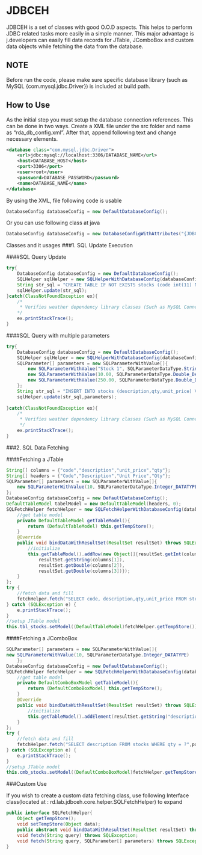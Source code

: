 #	JDBCEH
JDBCEH is a set of classes with good O.O.D aspects. This helps to perform JDBC related tasks more easily in a simple manner. This major advantage is j.developers can easily fill data records for JTable, JComboBox and custom data objects while fetching the data from the database. 

## NOTE
Before run the code, please make sure specific database library (such as MySQL {com.mysql.jdbc.Driver}) is included at build path.

## How to Use
As the initial step you must setup the database connection references. This can be done in two ways.
Create a XML file under the src folder and name as “rda_db_config.xml”.  After that, append following text and change necessary elements.
```xml
<database class="com.mysql.jdbc.Driver">
	<url>jdbc:mysql://localhost:3306/DATABASE_NAME</url>
	<host>DATABASE_HOST</host>
	<port>3306</port>
	<user>root</user>
	<password>DATABASE_PASSWORD</password>
	<name>DATABASE_NAME</name>
</database>
```
By using the XML, file following code is usable

```java
DatabaseConfig databaseConfig = new DefaultDatabaseConfig();
```

Or you can use following class at java
```java
DatabaseConfig databaseConfig = new DatabaseConfigWithAttributes("{JDBC URL}", "{USER_NAME}", "{PASSWORD}", "{JDBC_CLASS_FORNAME eg: com.mysql.jdbc.Driver}")
```

Classes and it usages
###1.	SQL Update Execution

####SQL Query Update
```java
try{
	DatabaseConfig databaseConfig = new DefaultDatabaseConfig();
	SQLHelper sqlHelper = new SQLHelperWithDatabaseConfig(databaseConfig);
	String str_sql = "CREATE TABLE IF NOT EXISTS stocks (code int(11) NOT NULL AUTO_INCREMENT,description varchar(45) NOT NULL,qty decimal(18,0) NOT NULL,unit_price decimal(18,0) NOT NULL,PRIMARY KEY (code))";
	sqlHelper.update(str_sql);
}catch(ClassNotFoundException ex){
	/*
	 * Verifies weather dependency library classes (Such as MySQL Connector) loaded or not 
	*/
	ex.printStackTrace();
}
```
####SQL Query with multiple parameters
```java
try{
	DatabaseConfig databaseConfig = new DefaultDatabaseConfig();
	SQLHelper sqlHelper = new SQLHelperWithDatabaseConfig(databaseConfig);
	SQLParameter[] parameters = new SQLParameterWithValue[]{
		new SQLParameterWithValue("Stock 1", SQLParameterDataType.String_DATATYPE),
		new SQLParameterWithValue(10.00, SQLParameterDataType.Double_DATATYPE),
		new SQLParameterWithValue(250.00, SQLParameterDataType.Double_DATATYPE)
	};
	String str_sql = "INSERT INTO stocks (description,qty,unit_price) VALUES (?,?,?)";
	sqlHelper.update(str_sql,parameters);
			
}catch(ClassNotFoundException ex){
	/*
	 * Verifies weather dependency library classes (Such as MySQL Connector) loaded or not 
	 */
	ex.printStackTrace();
}
```
###2.	SQL Data Fetching

####Fetching a JTable
```java
String[] columns = {"code","description","unit_price","qty"};
String[] headers = {"Code","Description","Unit Price","Qty"};
SQLParameter[] parameters = new SQLParameterWithValue[]{
	new SQLParameterWithValue(10, SQLParameterDataType.Integer_DATATYPE)
};
DatabaseConfig databaseConfig = new DefaultDatabaseConfig();
DefaultTableModel tabelModel = new DefaultTableModel(headers, 0);
SQLFetchHelper fetchHelper = new SQLFetchHelperWithDatabaseConfig(databaseConfig,tabelModel) {
	//get table model
	private DefaultTableModel getTableModel(){
		return (DefaultTableModel) this.getTempStore();
	}
	@Override
	public void bindDataWithResultSet(ResultSet resultSet) throws SQLException {
		//initialize
		this.getTableModel().addRow(new Object[]{resultSet.getInt(columns[0]),
			resultSet.getString(columns[1]),
			resultSet.getDouble(columns[2]),
			resultSet.getDouble(columns[3])});
	}
};
try {
	//fetch data and fill
	fetchHelper.fetch("SELECT code, description,qty,unit_price FROM stocks WHERE qty = ?",parameters);
} catch (SQLException e) {
	e.printStackTrace();
}
//setup JTable model
this.tbl_stocks.setModel((DefaultTableModel)fetchHelper.getTempStore());
```
####Fetching a JComboBox
```java
SQLParameter[] parameters = new SQLParameterWithValue[]{
new SQLParameterWithValue(10, SQLParameterDataType.Integer_DATATYPE)
	};
DatabaseConfig databaseConfig = new DefaultDatabaseConfig();
SQLFetchHelper fetchHelper = new SQLFetchHelperWithDatabaseConfig(databaseConfig,new DefaultComboBoxModel()) {
	//get table model
	private DefaultComboBoxModel getTableModel(){
		return (DefaultComboBoxModel) this.getTempStore();
	}
	@Override
	public void bindDataWithResultSet(ResultSet resultSet) throws SQLException {
		//initialize
		this.getTableModel().addElement(resultSet.getString("description"));
	}
};
try {
	//fetch data and fill
	fetchHelper.fetch("SELECT description FROM stocks WHERE qty = ?",parameters);
} catch (SQLException e) {
	e.printStackTrace();
}
//setup JTable model
this.cmb_stocks.setModel((DefaultComboBoxModel)fetchHelper.getTempStore());
```
###Custom Use

If you wish to create a custom data fetching class, use following Interface class(located at : rd.lab.jdbceh.core.helper.SQLFetchHelper) to expand
```java
public interface SQLFetchHelper{
    Object getTempStore();
    void setTempStore(Object data);
    public abstract void bindDataWithResultSet(ResultSet resultSet) throws SQLException;
    void fetch(String query) throws SQLException;
    void fetch(String query, SQLParameter[] parameters) throws SQLException;
}
```
